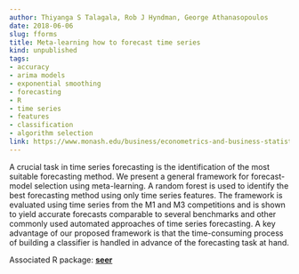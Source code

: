 ```yaml
---
author: Thiyanga S Talagala, Rob J Hyndman, George Athanasopoulos
date: 2018-06-06
slug: fforms
title: Meta-learning how to forecast time series
kind: unpublished
tags:
- accuracy
- arima models
- exponential smoothing
- forecasting
- R
- time series
- features
- classification
- algorithm selection
link: https://www.monash.edu/business/econometrics-and-business-statistics/research/publications/ebs/wp06-2018.pdf
---
```


A crucial task in time series forecasting is the identification of the most suitable forecasting
method. We present a general framework for forecast-model selection using meta-learning. A
random forest is used to identify the best forecasting method using only time series features.
The framework is evaluated using time series from the M1 and M3 competitions and is
shown to yield accurate forecasts comparable to several benchmarks and other commonly
used automated approaches of time series forecasting. A key advantage of our proposed
framework is that the time-consuming process of building a classifier is handled in advance
of the forecasting task at hand.

Associated R package: **[seer](https://github.com/thiyangt/seer)**
